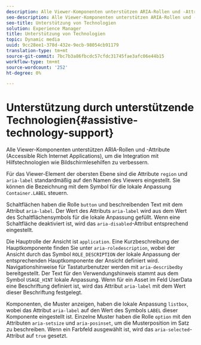 ```yaml
---
description: Alle Viewer-Komponenten unterstützen ARIA-Rollen und -Attribute (Accessible Rich Internet Applications), um die Integration mit Hilfstechnologien wie Bildschirmlesehilfen zu verbessern.
seo-description: Alle Viewer-Komponenten unterstützen ARIA-Rollen und -Attribute (Accessible Rich Internet Applications), um die Integration mit Hilfstechnologien wie Bildschirmlesehilfen zu verbessern.
seo-title: Unterstützung von Technologien
solution: Experience Manager
title: Unterstützung von Technologien
topic: Dynamic media
uuid: 9cc28ee1-378d-432e-9ecb-98054cb91179
translation-type: tm+mt
source-git-commit: 7bc7b3a86fbcdc57cfdc31745fae3afc06e44b15
workflow-type: tm+mt
source-wordcount: '252'
ht-degree: 0%

---
```



# Unterstützung durch unterstützende Technologien{#assistive-technology-support}

Alle Viewer-Komponenten unterstützen ARIA-Rollen und -Attribute (Accessible Rich Internet Applications), um die Integration mit Hilfstechnologien wie Bildschirmlesehilfen zu verbessern.

Für das Viewer-Element der obersten Ebene sind die Attribute `region` und `aria-label` standardmäßig auf den Namen des Viewers eingestellt. Sie können die Bezeichnung mit dem Symbol für die lokale Anpassung `Container.LABEL` steuern.

Schaltflächen haben die Rolle `button` und beschreibenden Text mit dem Attribut `aria-label`. Der Wert des Attributs `aria-label` wird aus dem Wert des Schaltflächensymbols für die lokale Anpassung gefüllt. Wenn eine Schaltfläche deaktiviert ist, wird das `aria-disabled`-Attribut entsprechend eingestellt.

Die Hauptrolle der Ansicht ist `application`. Eine Kurzbeschreibung der Hauptkomponente finden Sie unter `aria-roledescription`, wobei der Ansicht durch das Symbol `ROLE_DESCRIPTION` der lokale Anpassung der entsprechenden Hauptkomponente der Ansicht definiert wird. Navigationshinweise für Tastaturbenutzer werden mit `aria-describedby` bereitgestellt. Der Text für den Verwendungshinweis stammt aus dem Symbol `USAGE_HINT` lokale Anpassung. Wenn für ein Asset im Feld UserData eine Beschriftung definiert ist, wird das Attribut `aria-label` mit dem Wert dieser Beschriftung festgelegt.

Komponenten, die Muster anzeigen, haben die lokale Anpassung `listbox`, wobei das Attribut `aria-label` auf den Wert des Symbols `LABEL` dieser Komponente eingestellt ist. Einzelne Muster haben die Rolle `option` mit den Attributen `aria-setsize` und `aria-posinset`, um die Musterposition im Satz zu beschreiben. Wenn ein Farbfeld ausgewählt ist, wird das `aria-selected`-Attribut auf `true` gesetzt.
